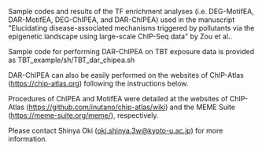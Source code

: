 Sample codes and results of the TF enrichment analyses (i.e. DEG-MotifEA, DAR-MotifEA, DEG-ChIPEA, and DAR-ChIPEA) used in the manuscript "Elucidating disease-associated mechanisms triggered by pollutants via the epigenetic landscape using large-scale ChIP-Seq data" by Zou et al..

Sample code for performing DAR-ChIPEA on TBT exposure data is provided as TBT_example/sh/TBT_dar_chipea.sh

DAR-ChIPEA can also be easily performed on the websites of ChIP-Atlas (https://chip-atlas.org) following the instructions below.

Procedures of ChIPEA and MotifEA were detailed at the websites of ChIP-Atlas (https://github.com/inutano/chip-atlas/wiki) and the MEME Suite (https://meme-suite.org/meme/), respectively.

Please contact Shinya Oki (oki.shinya.3w@kyoto-u.ac.jp) for more information.


